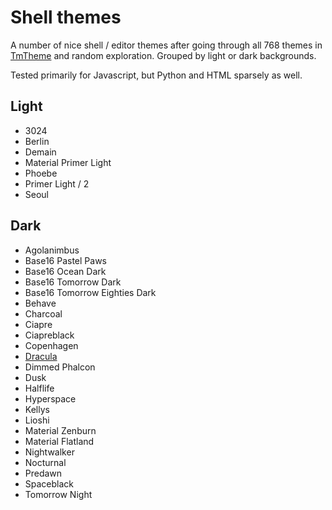 Shell themes
============

A number of nice shell / editor themes after going through all 768 themes in [TmTheme](http://tmtheme-editor.herokuapp.com/)
and random exploration. Grouped by light or dark backgrounds.

Tested primarily for Javascript, but Python and HTML sparsely as well.

Light
-----
- 3024
- Berlin
- Demain
- Material Primer Light
- Phoebe
- Primer Light / 2
- Seoul

Dark
----
- Agolanimbus
- Base16 Pastel Paws
- Base16 Ocean Dark
- Base16 Tomorrow Dark
- Base16 Tomorrow Eighties Dark
- Behave
- Charcoal
- Ciapre
- Ciapreblack
- Copenhagen
- [Dracula](https://draculatheme.com/)
- Dimmed Phalcon
- Dusk
- Halflife
- Hyperspace
- Kellys
- Lioshi
- Material Zenburn
- Material Flatland
- Nightwalker
- Nocturnal
- Predawn
- Spaceblack
- Tomorrow Night
